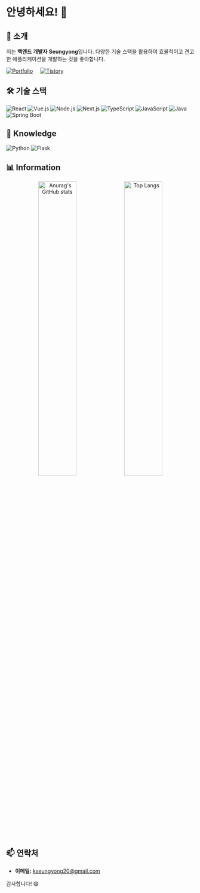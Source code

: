 # 안녕하세요! 👋

## 💼 소개
저는 **백엔드 개발자** **Seungyong**입니다. 다양한 기술 스택을 활용하여 효율적이고 견고한 애플리케이션을 개발하는 것을 좋아합니다.

<div style="display: flex; gap: 20px; margin-top: 10px;">
  <!-- Notion Badge -->
  <a href="https://www.notion.so/9083b3565fb9478ead59bfe8bc7d3ebb?pvs=4" target="_blank">
    <img src="https://img.shields.io/badge/Notion%20Page-000000?logo=notion&logoColor=white" alt="Portfolio" />
  </a>
  <!-- Tistory Badge -->
  <a href="https://seungyong20.tistory.com" target="_blank">
    <img src="https://img.shields.io/badge/Tistory-1e1e1e?logo=tistory&logoColor=white" alt="Tistory" />
  </a>
</div>

## 🛠 기술 스택
<div>
  <img src="https://img.shields.io/badge/-React-61DAFB?logo=react&logoColor=white" alt="React" />
  <img src="https://img.shields.io/badge/-Vue.js-4FC08D?logo=vue.js&logoColor=white" alt="Vue.js" />
  <img src="https://img.shields.io/badge/-Node.js-339933?logo=node.js&logoColor=white" alt="Node.js" />
  <img src="https://img.shields.io/badge/-Next.js-000000?logo=next.js&logoColor=white" alt="Next.js" />
  <img src="https://img.shields.io/badge/-TypeScript-3178C6?logo=typescript&logoColor=white" alt="TypeScript" />
  <img src="https://img.shields.io/badge/-JavaScript-F7DF1E?logo=javascript&logoColor=black" alt="JavaScript" />
  <img src="https://img.shields.io/badge/-Java-007396?logo=java&logoColor=white" alt="Java" />
  <img src="https://img.shields.io/badge/-Spring%20Boot-6DB33F?logo=springboot&logoColor=white" alt="Spring Boot" />
</div>

## 🧠 Knowledge
<div>
  <img src="https://img.shields.io/badge/-Python-3776AB?logo=python&logoColor=white" alt="Python" />
  <img src="https://img.shields.io/badge/-Flask-000000?logo=flask&logoColor=white" alt="Flask" />
</div>

## 📊 Information
<div align="center">
  <img src="https://github-readme-stats.vercel.app/api?username=seungyong&show_icons=true&theme=dracula" alt="Anurag's GitHub stats" width="45%" />
  <img src="https://github-readme-stats.vercel.app/api/top-langs/?username=seungyong&layout=compact&theme=dracula" alt="Top Langs" width="45%" />
</div>

## 📫 연락처
- **이메일:** [kseungyong20@gmail.com](mailto:kseungyong20@gmail.com)

감사합니다! 😄

